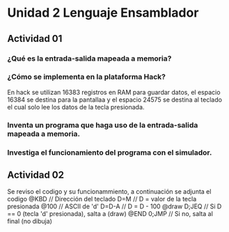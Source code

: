 # Unidad 2 Lenguaje Ensamblador 

## Actividad 01 

### ¿Qué es la entrada-salida mapeada a memoria? 



### ¿Cómo se implementa en la plataforma Hack? 

En hack se utilizan 16383 registros en RAM para guardar datos, el espacio 16384 se destina para la pantallaa y el espacio 24575 se destina al teclado el cual solo lee los datos de la tecla presionada. 

### Inventa un programa que haga uso de la entrada-salida mapeada a memoria. 



### Investiga el funcionamiento del programa con el simulador. 



## Actividad 02 

Se reviso el codigo y su funcionammiento, a continuación se adjunta el codigo 
@KBD        // Dirección del teclado
D=M         // D = valor de la tecla presionada
@100        // ASCII de 'd'
D=D-A       // D = D - 100
@draw
D;JEQ       // Si D == 0 (tecla 'd' presionada), salta a (draw)
@END
0;JMP       // Si no, salta al final (no dibuja) 





